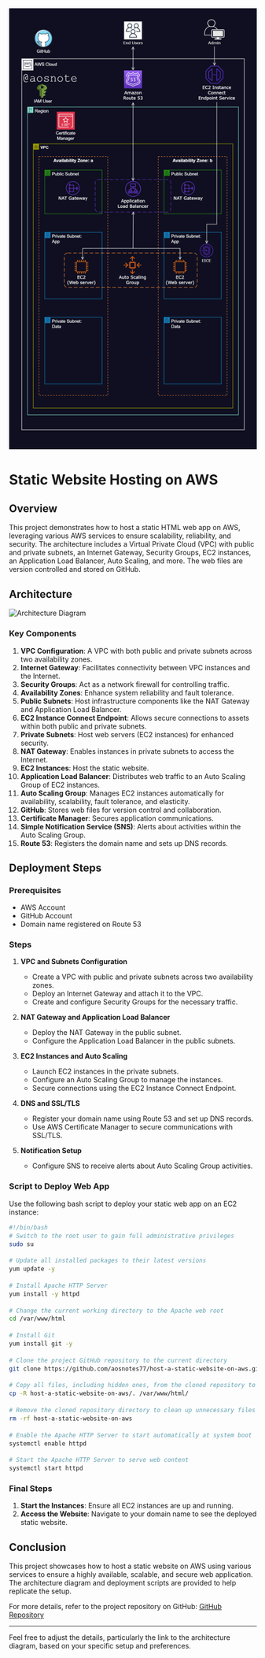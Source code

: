![Alt text](/Host_a_Static_Website_on_AWS.png)
---

# Static Website Hosting on AWS

## Overview

This project demonstrates how to host a static HTML web app on AWS, leveraging various AWS services to ensure scalability, reliability, and security. The architecture includes a Virtual Private Cloud (VPC) with public and private subnets, an Internet Gateway, Security Groups, EC2 instances, an Application Load Balancer, Auto Scaling, and more. The web files are version controlled and stored on GitHub.

## Architecture

![Architecture Diagram](link-to-your-diagram.png)

### Key Components

1. **VPC Configuration**: A VPC with both public and private subnets across two availability zones.
2. **Internet Gateway**: Facilitates connectivity between VPC instances and the Internet.
3. **Security Groups**: Act as a network firewall for controlling traffic.
4. **Availability Zones**: Enhance system reliability and fault tolerance.
5. **Public Subnets**: Host infrastructure components like the NAT Gateway and Application Load Balancer.
6. **EC2 Instance Connect Endpoint**: Allows secure connections to assets within both public and private subnets.
7. **Private Subnets**: Host web servers (EC2 instances) for enhanced security.
8. **NAT Gateway**: Enables instances in private subnets to access the Internet.
9. **EC2 Instances**: Host the static website.
10. **Application Load Balancer**: Distributes web traffic to an Auto Scaling Group of EC2 instances.
11. **Auto Scaling Group**: Manages EC2 instances automatically for availability, scalability, fault tolerance, and elasticity.
12. **GitHub**: Stores web files for version control and collaboration.
13. **Certificate Manager**: Secures application communications.
14. **Simple Notification Service (SNS)**: Alerts about activities within the Auto Scaling Group.
15. **Route 53**: Registers the domain name and sets up DNS records.

## Deployment Steps

### Prerequisites

- AWS Account
- GitHub Account
- Domain name registered on Route 53

### Steps

1. **VPC and Subnets Configuration**
   - Create a VPC with public and private subnets across two availability zones.
   - Deploy an Internet Gateway and attach it to the VPC.
   - Create and configure Security Groups for the necessary traffic.

2. **NAT Gateway and Application Load Balancer**
   - Deploy the NAT Gateway in the public subnet.
   - Configure the Application Load Balancer in the public subnets.

3. **EC2 Instances and Auto Scaling**
   - Launch EC2 instances in the private subnets.
   - Configure an Auto Scaling Group to manage the instances.
   - Secure connections using the EC2 Instance Connect Endpoint.

4. **DNS and SSL/TLS**
   - Register your domain name using Route 53 and set up DNS records.
   - Use AWS Certificate Manager to secure communications with SSL/TLS.

5. **Notification Setup**
   - Configure SNS to receive alerts about Auto Scaling Group activities.

### Script to Deploy Web App

Use the following bash script to deploy your static web app on an EC2 instance:

```bash
#!/bin/bash
# Switch to the root user to gain full administrative privileges
sudo su

# Update all installed packages to their latest versions
yum update -y

# Install Apache HTTP Server
yum install -y httpd

# Change the current working directory to the Apache web root
cd /var/www/html

# Install Git
yum install git -y

# Clone the project GitHub repository to the current directory
git clone https://github.com/aosnotes77/host-a-static-website-on-aws.git

# Copy all files, including hidden ones, from the cloned repository to the Apache web root
cp -R host-a-static-website-on-aws/. /var/www/html/

# Remove the cloned repository directory to clean up unnecessary files
rm -rf host-a-static-website-on-aws

# Enable the Apache HTTP Server to start automatically at system boot
systemctl enable httpd

# Start the Apache HTTP Server to serve web content
systemctl start httpd
```

### Final Steps

1. **Start the Instances**: Ensure all EC2 instances are up and running.
2. **Access the Website**: Navigate to your domain name to see the deployed static website.

## Conclusion

This project showcases how to host a static website on AWS using various services to ensure a highly available, scalable, and secure web application. The architecture diagram and deployment scripts are provided to help replicate the setup.

For more details, refer to the project repository on GitHub: [GitHub Repository](https://github.com/aosnotes77/host-a-static-website-on-aws)

---

Feel free to adjust the details, particularly the link to the architecture diagram, based on your specific setup and preferences.
